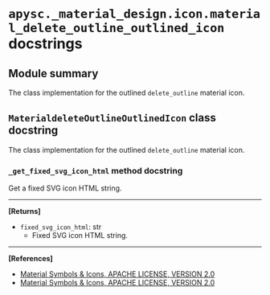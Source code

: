 # `apysc._material_design.icon.material_delete_outline_outlined_icon` docstrings

## Module summary

The class implementation for the outlined `delete_outline` material icon.

## `MaterialdeleteOutlineOutlinedIcon` class docstring

The class implementation for the outlined `delete_outline` material icon.

### `_get_fixed_svg_icon_html` method docstring

Get a fixed SVG icon HTML string.<hr>

**[Returns]**

- `fixed_svg_icon_html`: str
  - Fixed SVG icon HTML string.

<hr>

**[References]**

- [Material Symbols & Icons, APACHE LICENSE, VERSION 2.0](https://fonts.google.com/icons?icon.size=24&icon.color=%23e8eaed)
- [Material Symbols & Icons, APACHE LICENSE, VERSION 2.0](https://www.apache.org/licenses/LICENSE-2.0.html)